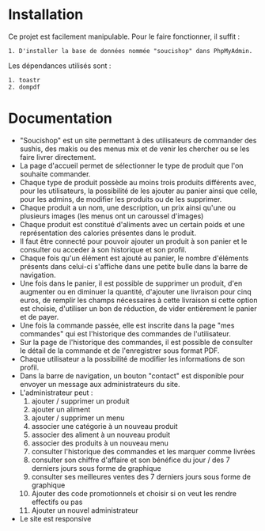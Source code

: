 # Installation

Ce projet est facilement manipulable. Pour le faire fonctionner, il suffit :

    1. D'installer la base de données nommée "soucishop" dans PhpMyAdmin.

Les dépendances utilisés sont : 

    1. toastr
    2. dompdf

# Documentation

- "Soucishop" est un site permettant à des utilisateurs de commander des sushis, des makis ou des menus mix et de venir les chercher ou se les faire livrer directement.
- La page d'accueil permet de sélectionner le type de produit que l'on souhaite commander.
- Chaque type de produit possède au moins trois produits différents avec, pour les utilisateurs, la possibilité de les ajouter au panier ainsi que celle, pour les admins, de modifier les produits ou de les supprimer.
- Chaque produit a un nom, une description, un prix ainsi qu'une ou plusieurs images (les menus ont un caroussel d'images)
- Chaque produit est constitué d'aliments avec un certain poids et une représentation des calories présentes dans le produit.
- Il faut être connecté pour pouvoir ajouter un produit à son panier et le consulter ou acceder à son historique et son profil.
- Chaque fois qu'un élément est ajouté au panier, le nombre d'éléments présents dans celui-ci s'affiche dans une petite bulle dans la barre de navigation.
- Une fois dans le panier, il est possible de supprimer un produit, d'en augmenter ou en diminuer la quantité, d'ajouter une livraison pour cinq euros, de remplir les champs nécessaires à cette livraison si cette option est choisie, d'utiliser un bon de réduction, de vider entièrement le panier et de payer.
- Une fois la commande passée, elle est inscrite dans la page "mes commandes" qui est l'historique des commandes de l'utilisateur.
- Sur la page de l'historique des commandes, il est possible de consulter le détail de la commande et de l'enregistrer sous format PDF.
- Chaque utilisateur a la possibilité de modifier les informations de son profil.
- Dans la barre de navigation, un bouton "contact" est disponible pour envoyer un message aux administrateurs du site.
- L'administrateur peut :
    1. ajouter / supprimer un produit
    2. ajouter un aliment
    3. ajouter / supprimer un menu
    4. associer une catégorie à un nouveau produit 
    5. associer des aliment à un nouveau produit
    6. associer des produits à un nouveau menu
    7. consulter l'historique des commandes et les marquer comme livrées
    8. consulter son chiffre d'affaire et son bénéfice du jour / des 7 derniers jours sous forme de graphique
    9. consulter ses meilleures ventes des 7 derniers jours sous forme de graphique
    10. Ajouter des code promotionnels et choisir si on veut les rendre effectifs ou pas
    11. Ajouter un nouvel administrateur
- Le site est responsive